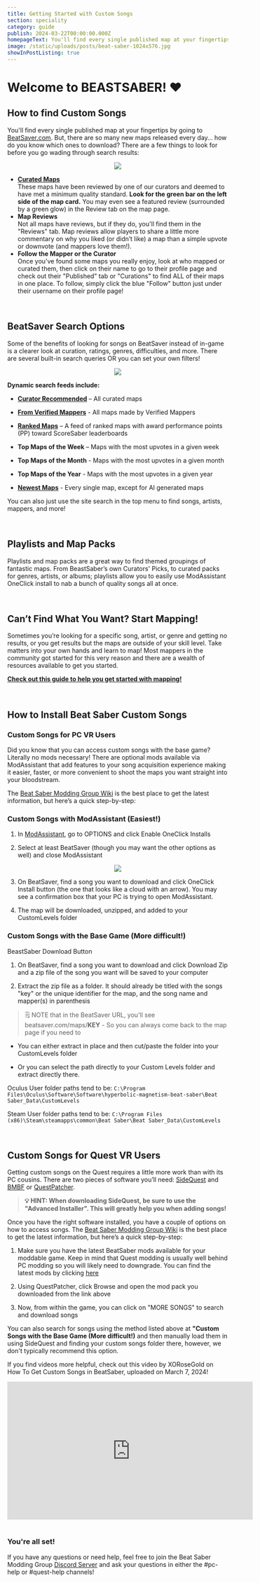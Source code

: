 ```yaml
---
title: Getting Started with Custom Songs
section: speciality
category: guide
publish: 2024-03-22T00:00:00.000Z
homepageText: You'll find every single published map at your fingertips by going to BeatSaver - but, there are so many new maps released every day… how do you know which ones to download? There are a few things to look for before you go wading through search results...
image: /static/uploads/posts/beat-saber-1024x576.jpg
showInPostListing: true
---
```

# Welcome to BEASTSABER! ❤️

## How to find Custom Songs

You'll find every single published map at your fingertips by going to [BeatSaver.com](https://beatsaver.com/). But, there are so many new maps released every day… how do you know which ones to download? There are a few things to look for before you go wading through search results:

<p align="center">
    <img src="/uploads/sot-map-page.png">
</p>

* **[Curated Maps](https://beatsaver.com/?order=Curated&curated=true)**
  \
  These maps have been reviewed by one of our curators and deemed to have met a minimum quality standard. **Look for the green bar on the left side of the map card.** You may even see a featured review (surrounded by a green glow) in the Review tab on the map page.
* **Map Reviews**
  \
  Not all maps have reviews, but if they do, you'll find them in the "Reviews" tab. Map reviews allow players to share a little more commentary on why you liked (or didn’t like) a map than a simple upvote or downvote (and mappers love them!).
* **Follow the Mapper or the Curator**
  \
  Once you’ve found some maps you really enjoy, look at who mapped or curated them, then click on their name to go to their profile page and check out their "Published" tab or "Curations" to find ALL of their maps in one place. To follow, simply click the blue "Follow" button just under their username on their profile page!

<br />

## BeatSaver Search Options

Some of the benefits of looking for songs on BeatSaver instead of in-game is a clearer look at curation, ratings, genres, difficulties, and more. There are several built-in search queries OR you can set your own filters!

<p align="center">
    <img src="/uploads/beatsaver-search-options.png">
</p>

**Dynamic search feeds include:**

- [**Curator Recommended**](https://beatsaver.com/?curated=true) – All curated maps

- [**From Verified Mappers**](https://beatsaver.com/?verified=true) - All maps made by Verified Mappers

- [**Ranked Maps**](https://beatsaver.com/?ranked=true) – A feed of ranked maps with award performance points (PP) toward ScoreSaber leaderboards

- **Top Maps of the Week** – Maps with the most upvotes in a given week

- **Top Maps of the Month** - Maps with the most upvotes in a given month

- **Top Maps of the Year** - Maps with the most upvotes in a given year

- [**Newest Maps**](https://beatsaver.com/?order=Latest) - Every single map, except for AI generated maps

You can also just use the site search in the top menu to find songs, artists, mappers, and more!

<br />

## Playlists and Map Packs

Playlists and map packs are a great way to find themed groupings of fantastic maps. From BeastSaber’s own Curators' Picks, to curated packs for genres, artists, or albums; playlists allow you to easily use ModAssistant OneClick install to nab a bunch of quality songs all at once.

<br />

## Can’t Find What You Want? Start Mapping!

Sometimes you’re looking for a specific song, artist, or genre and getting no results, or you get results but the maps are outside of your skill level. Take matters into your own hands and learn to map! Most mappers in the community got started for this very reason and there are a wealth of resources available to get you started.

[**Check out this guide to help you get started with mapping!**](/posts/getting-started-with-mapping)

<br />

## How to Install Beat Saber Custom Songs

### Custom Songs for PC VR Users

Did you know that you can access custom songs with the base game? Literally no mods necessary! There are optional mods available via ModAssistant that add features to your song acquisition experience making it easier, faster, or more convenient to shoot the maps you want straight into your bloodstream.

The [Beat Saber Modding Group Wiki](https://bsmg.wiki/pc-modding.html#how-to-get-more-songs) is the best place to get the latest information, but here’s a quick step-by-step:

### Custom Songs with ModAssistant (Easiest!)

1. In [ModAssistant](https://bsmg.wiki/pc-modding.html#mod-assistant), go to OPTIONS and click Enable OneClick Installs

2. Select at least BeatSaver (though you may want the other options as well) and close ModAssistant

<p align="center">
    <img src="/uploads/mod-assistant.png">
</p>

3. On BeatSaver, find a song you want to download and click OneClick Install button (the one that looks like a cloud with an arrow). You may see a confirmation box that your PC is trying to open ModAssistant.

4. The map will be downloaded, unzipped, and added to your CustomLevels folder

### Custom Songs with the Base Game (More difficult!)

BeastSaber Download Button

1. On BeatSaver, find a song you want to download and click Download Zip and a zip file of the song you want will be saved to your computer

2. Extract the zip file as a folder. It should already be titled with the songs "key" or the unique identifier for the map, and the song name and mapper(s) in parenthesis

> 🗒️ NOTE that in the BeatSaver URL, you'll see beatsaver.com/maps/**KEY** - So you can always come back to the map page if you need to

  - You can either extract in place and then cut/paste the folder into your CustomLevels folder

  - Or you can select the path directly to your Custom Levels  folder and extract directly there.

Oculus User folder paths tend to be: `C:\Program Files\Oculus\Software\Software\hyperbolic-magnetism-beat-saber\Beat Saber_Data\CustomLevels`

Steam User folder paths tend to be: `C:\Program Files (x86)\Steam\steamapps\common\Beat Saber\Beat Saber_Data\CustomLevels`

<br />

## Custom Songs for Quest VR Users
Getting custom songs on the Quest requires a little more work than with its PC cousins. There are two pieces of software you’ll need: [SideQuest](https://sidequestvr.com/setup-howto) and [BMBF](https://bmbf.dev/stable) or [QuestPatcher](https://github.com/Lauriethefish/QuestPatcher/releases).

> **💡 HINT: When downloading SideQuest, be sure to use the "Advanced Installer". This will greatly help you when adding songs!**

Once you have the right software installed, you have a couple of options on how to access songs. The [Beat Saber Modding Group Wiki](https://bsmg.wiki/quest-modding.html#installing-songs) is the best place to get the latest information, but here’s a quick step-by-step:

1. Make sure you have the latest BeatSaber mods available for your moddable game. Keep in mind that Quest modding is usually well behind PC modding so you will likely need to downgrade. You can find the latest mods by clicking [here](https://computerelite.github.io/tools/Beat_Saber/questmods.html)

2. Using QuestPatcher, click Browse and open the mod pack you downloaded from the link above

3. Now, from within the game, you can click on "MORE SONGS" to search and download songs

You can also search for songs using the method listed above at **"Custom Songs with the Base Game (More difficult!)** and then manually load them in using SideQuest and finding your custom songs folder there, however, we don't typically recommend this option.

If you find videos more helpful, check out this video by XORoseGold on How To Get Custom Songs in BeatSaber, uploaded on March 7, 2024!

<iframe width="560" height="315" src="https://www.youtube-nocookie.com/embed/R6f7w-NBo4k?si=--4DItT6eQdi8nJX" title="YouTube video player" frameborder="0" allow="accelerometer; autoplay; clipboard-write; encrypted-media; gyroscope; picture-in-picture; web-share" referrerpolicy="strict-origin-when-cross-origin" allowfullscreen></iframe>

<br />

<br />

### You're all set!

If you have any questions or need help, feel free to join the Beat Saber Modding Group [Discord Server](https://discord.gg/beatsabermods) and ask your questions in either the #pc-help or #quest-help channels!

